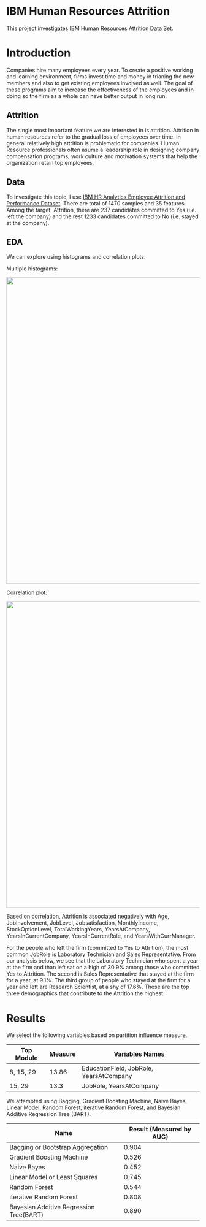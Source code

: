 # IBM Human Resources Attrition

This project investigates IBM Human Resources Attrition Data Set. 

# Introduction

Companies hire many employees every year. To create a positive working and learning environment, firms invest time and money in trianing the new members and also to get existing employees involved as well. The goal of these programs aim to increase the effectiveness of the employees and in doing so the firm as a whole can have better output in long run.

## Attrition

The single most important feature we are interested in is attrition. Attrition in human resources refer to the gradual loss of employees over time. In general relatively high attrition is problematic for companies. Human Resource professionals often asume a leadership role in designing company compensation programs, work culture and motivation systems that help the organization retain top employees.

## Data

To investigate this topic, I use [IBM HR Analytics Employee Attrition and Performance Dataset](https://www.kaggle.com/pavansubhasht/ibm-hr-analytics-attrition-dataset/data). There are total of 1470 samples and 35 features. Among the target, Attrition, there are 237 candidates committed to Yes (i.e. left the company) and the rest 1233 candidates committed to No (i.e. stayed at the company).

## EDA

We can explore using histograms and correlation plots.

Multiple histograms:
<p align="center">
  <img width="800" src="https://github.com/yiqiao-yin/IBM-HR-Attrition/blob/master/figs/fig-2-multi-hist.PNG">
</p>

Correlation plot:
<p align="center">
  <img width="800" src="https://github.com/yiqiao-yin/IBM-HR-Attrition/blob/master/figs/fig-1-corrplot.PNG">
</p>

Based on correlation, Attrition is associated negatively with Age, JobInvolvement, JobLevel, Jobsatisfaction, MonthlyIncome, StockOptionLevel, TotalWorkingYears, YearsAtCompany, YearsInCurrentCompany, YearsInCurrentRole, and YearsWithCurrManager.

For the people who left the firm (committed to Yes to Attrition), the most common JobRole is Laboratory Technician and Sales Representative. From our analysis below, we see that the Laboratory Technician who spent a year at the firm and than left sat on a high of 30.9% among those who committed Yes to Attrition. The second is Sales Representative that stayed at the firm for a year, at 9.1%. The third group of people who stayed at the firm for a year and left are Research Scientist, at a shy of 17.6%. These are the top three demographics that contribute to the Attrition the highest.

# Results

We select the following variables based on partition influence measure.

| Top Module | Measure | Variables Names |
| --- | --- | --- |
| 8, 15, 29 | 13.86 | EducationField, JobRole, YearsAtCompany |
| 15, 29 | 13.3 | JobRole, YearsAtCompany |

We attempted using Bagging, Gradient Boosting Machine, Naive Bayes, Linear Model, Random Forest, iterative Random Forest, and Bayesian Additive Regression Tree (BART).

| Name | Result (Measured by AUC) |
| --- | --- |
| Bagging or Bootstrap Aggregation |	0.904 |			
| Gradient Boosting Machine |	0.526 |			
| Naive Bayes |	0.452 |	
| Linear Model or Least Squares |	0.745 |		
| Random Forest |	0.544 |		
| iterative Random Forest |	0.808 |		
| Bayesian Additive Regression Tree(BART) |	0.890 |		
